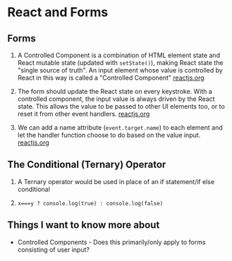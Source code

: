 # React and Forms  

## Forms  

1. A Controlled Component is a combination of HTML element state and React mutable state (updated with `setState()`), making React state the "single source of truth". An input element whose value is controlled by React in this way is called a "Controlled Component" [reactjs.org](https://reactjs.org/docs/forms.html)  

2. The form should update the React state on every keystroke. With a controlled component, the input value is always driven by the React state. This allows the value to be passed to other UI elements too, or to reset it from other event handlers. [reactjs.org](https://reactjs.org/docs/forms.html)  

3. We can add a name attribute (`event.target.name`) to each element and let the handler function choose to do based on the value input. [reactjs.org](https://reactjs.org/docs/forms.html)  

## The Conditional (Ternary) Operator  

1. A Ternary operator would be used in place of an if statement/if else conditional

2. `x===y ? console.log(true) : console.log(false)`

## Things I want to know more about  

- Controlled Components - Does this primarily/only apply to forms consisting of user input?
